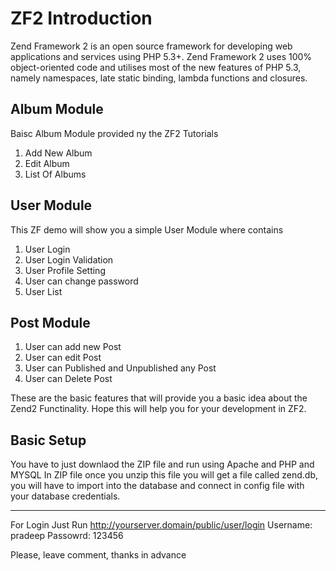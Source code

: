ZF2 Introduction
=======================================================================

Zend Framework 2 is an open source framework for developing web applications and services using PHP 5.3+.
Zend Framework 2 uses 100% object-oriented code and utilises most of the new features of PHP 5.3, namely namespaces, 
late static binding, lambda functions and closures. 

Album Module
------------------------------------------------------------------------
Baisc Album Module provided ny the ZF2 Tutorials
1. Add New Album
2. Edit Album
3. List Of Albums



User Module
------------------------------------------------------------------------
This ZF demo will show you a simple User Module where contains
1. User Login
2. User Login Validation
3. User Profile Setting
4. User can change password
5. User List


Post Module
------------------------------------------------------------------------
1. User can add new Post
2. User can edit Post
3. User can Published and Unpublished any Post
4. User can Delete Post


These are the basic features that will provide you a basic idea about the Zend2 Functinality.
Hope this will help you for your development in ZF2.


Basic Setup
------------------------------------------------------------------------
You have to just downlaod the ZIP file and run using Apache and PHP and MYSQL
In ZIP file once you unzip this file you will get a file called zend.db, you will
have to import into the database and connect in config file with your database
credentials.


------------------------------------------------------------------------
For Login 
Just Run http://yourserver.domain/public/user/login
Username: pradeep
Passowrd: 123456


Please, leave comment, thanks in advance 

